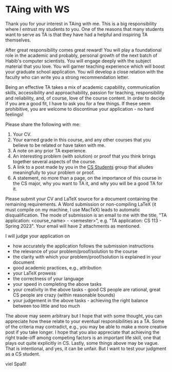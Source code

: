 # TAing with WS

Thank you for your interest in TAing with me. This is a big responsibility where I entrust my students to you. One of the reasons that many students want to serve as TA is that they have had a helpful and inspiring TA themselves.

After great responsibility comes great reward! You will play a foundational role in the academic and probably, personal growth of the next batch of Habib's computer scientists. You will engage deeply with the subject material that you love. You will garner teaching experience which will boost your graduate school application. You will develop a close relation with the faculty who can write you a strong recommendation letter.

Being an effective TA takes a mix of academic capability, communication skills, accessibility and approachability, passion for teaching, responsibility and reliability, and, of course, love of the course content. In order to decide if you are a good fit, I have to ask you for a few things. If these seem prohibitive, you are welcome to discontinue your application - no hard feelings!

Please share the following with me:

1. Your CV.
1. Your earned grade in this course, and any other courses that you believe to be related or have taken with me.
1. A note on any prior TA experience.
1. An interesting problem (with solution) or proof that you think brings together several aspects of the course.
1. A link to a post made by you in the [CS Students](https://web.yammer.com/main/org/habib.edu.pk/groups/eyJfdHlwZSI6Ikdyb3VwIiwiaWQiOiI1NjM4MTI0MzM5MiJ9/all) group that alludes meaningfully to your problem or proof.
1. A statement, no more than a page, on the importance of this course in the CS major, why you want to TA it, and why you will be a good TA for it.

Please submit your CV and LaTeX source for a document containing the remaining requirements. A Word submission or non-compiling LaTeX (it must compile on my machine, I use MacTeX) leads to automatic disqualification. The mode of submission is an email to me with the title, "TA application: \<course_name\> - \<semester\>", e.g. "TA application: CS 113 - Spring 2023". Your email will have 2 attachments as mentioned.

I will judge your application on

- how accurately the application follows the submission instructions
- the relevance of your problem/proof/solution to the course
- the clarity with which your problem/proof/solution is explained in your document
- good academic practices, e.g., attribution
- your LaTeX prowess
- the correctness of your language
- your speed in completing the above tasks
- your creativity in the above tasks - good CS people are rational, great CS people are crazy (within reasonable bounds)
- your judgement in the above tasks - achieving the right balance between too little and too much

The above may seem arbitrary but I hope that with some thought, you can appreciate how these relate to your eventual responsibilities as a TA. Some of the criteria may contradict, e.g., you may be able to make a more creative post if you take longer. I hope that you also appreciate that achieving the right trade-off among competing factors is an important life skill, one that plays out quite explicitly in CS. Lastly, some things above may be vague. That is intentional, and yes, it can be unfair. But I want to test your judgment as a CS student.

viel Spaß!
